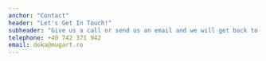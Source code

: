 ```yaml
---
anchor: "Contact"
header: "Let's Get In Touch!"
subheader: "Give us a call or send us an email and we will get back to you as soon as possible!"
telephone: +40 742 371 942
email: doka@mugart.ro
---
```

